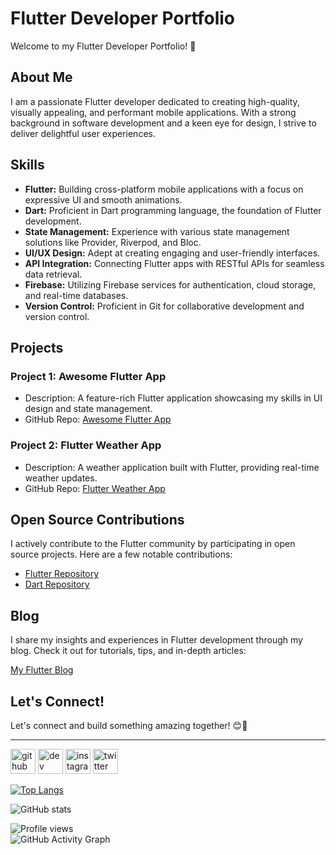 # Flutter Developer Portfolio

Welcome to my Flutter Developer Portfolio! 👋

## About Me

I am a passionate Flutter developer dedicated to creating high-quality, visually appealing, and performant mobile applications. With a strong background in software development and a keen eye for design, I strive to deliver delightful user experiences.

## Skills

- **Flutter:** Building cross-platform mobile applications with a focus on expressive UI and smooth animations.
- **Dart:** Proficient in Dart programming language, the foundation of Flutter development.
- **State Management:** Experience with various state management solutions like Provider, Riverpod, and Bloc.
- **UI/UX Design:** Adept at creating engaging and user-friendly interfaces.
- **API Integration:** Connecting Flutter apps with RESTful APIs for seamless data retrieval.
- **Firebase:** Utilizing Firebase services for authentication, cloud storage, and real-time databases.
- **Version Control:** Proficient in Git for collaborative development and version control.

## Projects

### Project 1: Awesome Flutter App
- Description: A feature-rich Flutter application showcasing my skills in UI design and state management.
- GitHub Repo: [Awesome Flutter App](https://github.com/yourusername/awesome-flutter-app)

### Project 2: Flutter Weather App
- Description: A weather application built with Flutter, providing real-time weather updates.
- GitHub Repo: [Flutter Weather App](https://github.com/yourusername/flutter-weather-app)

## Open Source Contributions

I actively contribute to the Flutter community by participating in open source projects. Here are a few notable contributions:

- [Flutter Repository](https://github.com/flutter/flutter)
- [Dart Repository](https://github.com/dart-lang/sdk)

## Blog

I share my insights and experiences in Flutter development through my blog. Check it out for tutorials, tips, and in-depth articles:

[My Flutter Blog](https://galadima3.hashnode.dev/)


## Let's Connect!

Let's connect and build something amazing together! 😊🚀

---




[<img src='https://cdn.jsdelivr.net/npm/simple-icons@3.0.1/icons/github.svg' alt='github' height='40'>](https://github.com/Galadima3)  [<img src='https://cdn.jsdelivr.net/npm/simple-icons@3.0.1/icons/hashnode.svg' alt='dev' height='40'>](https://galadima3.hashnode.dev/)  [<img src='https://cdn.jsdelivr.net/npm/simple-icons@3.0.1/icons/instagram.svg' alt='instagram' height='40'>](https://www.instagram.com/mylez_kayn/)  [<img src='https://cdn.jsdelivr.net/npm/simple-icons@3.0.1/icons/twitter.svg' alt='twitter' height='40'>](https://twitter.com/Galadima3X)  



[![Top Langs](https://github-readme-stats.vercel.app/api/top-langs/?username=Galadima3)](https://github.com/anuraghazra/github-readme-stats)

![GitHub stats](https://github-readme-stats.vercel.app/api?username=Galadima3&show_icons=true)  

![Profile views](https://gpvc.arturio.dev/Galadima3)  
![GitHub Activity Graph](https://activity-graph.herokuapp.com/graph?username=Galadima3)  

